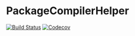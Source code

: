 # PackageCompilerHelper

[![Build Status](https://travis-ci.com/bcbi/PackageCompilerHelper.jl.svg?branch=master)](https://travis-ci.com/bcbi/PackageCompilerHelper.jl)
[![Codecov](https://codecov.io/gh/bcbi/PackageCompilerHelper.jl/branch/master/graph/badge.svg)](https://codecov.io/gh/bcbi/PackageCompilerHelper.jl)
